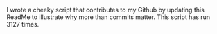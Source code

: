 I wrote a cheeky script that contributes to my Github by updating this ReadMe to illustrate why more than commits matter. This script has run 3127 times.